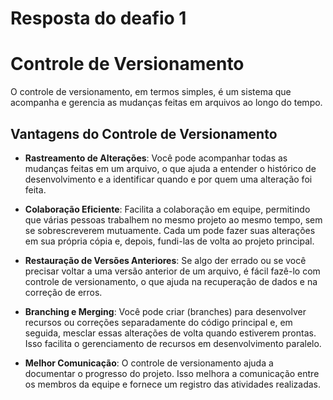 #  Resposta do deafio 1

# Controle de Versionamento

O controle de versionamento, em termos simples, é um sistema que acompanha e gerencia as mudanças feitas em arquivos ao longo do tempo.

## Vantagens do Controle de Versionamento

- **Rastreamento de Alterações**: Você pode acompanhar todas as mudanças feitas em um arquivo, o que ajuda a entender o histórico de desenvolvimento e a identificar quando e por quem uma alteração foi feita.

- **Colaboração Eficiente**: Facilita a colaboração em equipe, permitindo que várias pessoas trabalhem no mesmo projeto ao mesmo tempo, sem se sobrescreverem mutuamente. Cada um pode fazer suas alterações em sua própria cópia e, depois, fundi-las de volta ao projeto principal.

- **Restauração de Versões Anteriores**: Se algo der errado ou se você precisar voltar a uma versão anterior de um arquivo, é fácil fazê-lo com controle de versionamento, o que ajuda na recuperação de dados e na correção de erros.

- **Branching e Merging**: Você pode criar (branches) para desenvolver recursos ou correções separadamente do código principal e, em seguida, mesclar essas alterações de volta quando estiverem prontas. Isso facilita o gerenciamento de recursos em desenvolvimento paralelo.

- **Melhor Comunicação**: O controle de versionamento ajuda a documentar o progresso do projeto. Isso melhora a comunicação entre os membros da equipe e fornece um registro  das atividades realizadas.
